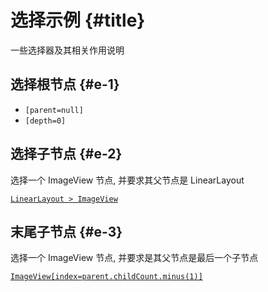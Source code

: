 # 选择示例 {#title}

一些选择器及其相关作用说明

## 选择根节点 {#e-1}

- `[parent=null]`
- `[depth=0]`

## 选择子节点 {#e-2}

选择一个 ImageView 节点, 并要求其父节点是 LinearLayout

[`LinearLayout > ImageView`](https://i.gkd.li/i/16076188?gkd=TGluZWFyTGF5b3V0ID4gSW1hZ2VWaWV3)

## 末尾子节点 {#e-3}

选择一个 ImageView 节点, 并要求是其父节点是最后一个子节点

[`ImageView[index=parent.childCount.minus(1)]`](https://i.gkd.li/i/16076188?gkd=SW1hZ2VWaWV3W2luZGV4PXBhcmVudC5jaGlsZENvdW50Lm1pbnVzKDEpXQ)
